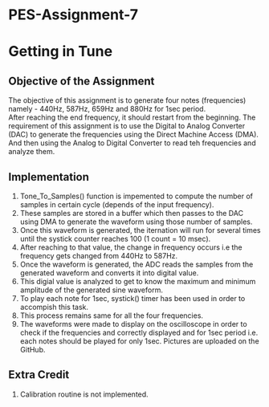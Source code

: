 # PES-Assignment-7
# Getting in Tune

## Objective of the Assignment <br/>
The objective of this assignment is to generate four notes (frequencies) namely - 440Hz, 587Hz, 659Hz and 880Hz for 1sec period.</br>
After reaching the end frequency, it should restart from the beginning. The requirement of this assignment is to use the Digital to Analog Converter</br>
(DAC) to generate the frequencies using the Direct Machine Access (DMA). And then using the Analog to Digital Converter to read teh frequencies and analyze them.

## Implementation
1) Tone_To_Samples() function is impemented to compute the number of samples in certain cycle (depends of the input frequency).</br>
2) These samples are stored in a buffer which then passes to the DAC using DMA to generate the waveform using those number of samples.</br>
3) Once this waveform is generated, the iternation will run for several times until the systick counter reaches 100 (1 count = 10 msec).</br>
4) After reaching to that value, the change in frequency occurs i.e the frequency gets changed from 440Hz to 587Hz.</br>
5) Once the waveform is generated, the ADC reads the samples from the generated waveform and converts it into digital value.</br>
6) This digial value is analyzed to get to know the maximum and minimum amplitude of the generated sine waveform.</br>
7) To play each note for 1sec, systick() timer has been used in order to accompish this task.
8) This process remains same for all the four frequencies.</br>
9) The waveforms were made to display on the oscilloscope in order to check if the frequencies and correctly displayed and for 1sec period i.e. each notes should be
played for only 1sec. Pictures are uploaded on the GitHub.</br>

## Extra Credit
1) Calibration routine is not implemented.










